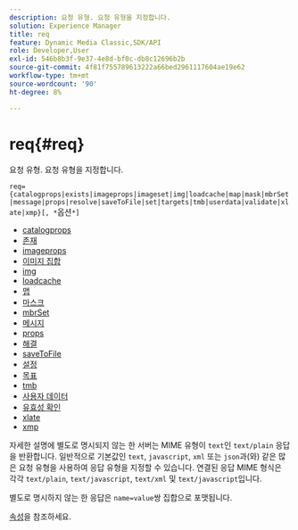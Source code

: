 ```yaml
---
description: 요청 유형. 요청 유형을 지정합니다.
solution: Experience Manager
title: req
feature: Dynamic Media Classic,SDK/API
role: Developer,User
exl-id: 546b8b3f-9e37-4e8d-bf0c-db8c12696b2b
source-git-commit: 4f81f755789613222a66bed2961117604ae19e62
workflow-type: tm+mt
source-wordcount: '90'
ht-degree: 8%

---
```


# req{#req}

요청 유형. 요청 유형을 지정합니다.

`req={catalogprops|exists|imageprops|imageset|img|loadcache|map|mask|mbrSet|message|props|resolve|saveToFile|set|targets|tmb|userdata|validate|xlate|xmp}[, *`옵션`*]`

* [catalogprops](r-catalogprops.md)
* [존재](r-exists.md)
* [imageprops](r-imageprops.md)
* [이미지 집합](r-imageset-req.md)
* [img](r-img.md)
* [loadcache](r-loadcache.md)
* [맵](r-map-req.md)
* [마스크](r-mask-req.md)
* [mbrSet](r-mbrset.md)
* [메시지](r-message.md)
* [props](r-props.md)
* [해결](r-resolve.md)
* [saveToFile](r-savetofile.md)
* [설정](r-set.md)
* [목표](r-targets.md)
* [tmb](r-tmb.md)
* [사용자 데이터](r-userdata.md)
* [유효성 확인](r-is-http-validate.md)
* [xlate](r-xlate.md)
* [xmp](r-xmp.md)

자세한 설명에 별도로 명시되지 않는 한 서버는 MIME 유형이 `text`인 `text/plain` 응답을 반환합니다. 일반적으로 기본값인 `text`, `javascript`, `xml` 또는 `json`과(와) 같은 많은 요청 유형을 사용하여 응답 유형을 지정할 수 있습니다. 연결된 응답 MIME 형식은 각각 `text/plain`, `text/javascript`, `text/xml` 및 `text/javascript`입니다.

별도로 명시하지 않는 한 응답은 `name=value`쌍 집합으로 포맷됩니다.

[속성](../../../../../../is-api/http-ref/image-serving-api-ref/c-http-protocol-reference/c-response-data/c-properties/c-properties.md#concept-49c609fd6de942cab422ee412353c9d9)을 참조하세요.
